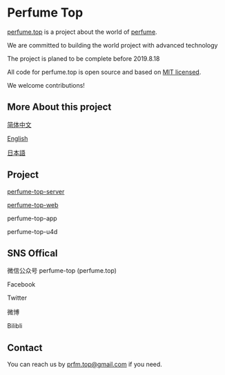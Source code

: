 # Perfume Top

  [perfume.top](http://perfume.top) is a project about the world of [perfume](http://www.perfume-web.jp/).

  We are committed to building the world project with advanced technology

  The project is planed to be complete before 2019.8.18

  All code for perfume.top is open source and based on [MIT licensed](LICENSE).
  
  We welcome contributions!

## More About this project

[简体中文](./i28n/zh-Hans.md)

[English](./i28n/en_US.md)

[日本語](./i28n/ja_JP.md)

## Project

[perfume-top-server](https://github.com/perfume-top/perfume-top-server)

[perfume-top-web](https://github.com/perfume-top/perfume-top-server)

perfume-top-app

perfume-top-u4d


## SNS Offical

微信公众号 perfume-top (perfume.top)

Facebook

Twitter

微博

Bilibli

## Contact

You can reach us by [prfm.top@gmail.com](prfm.top@gmail.com) if you need.